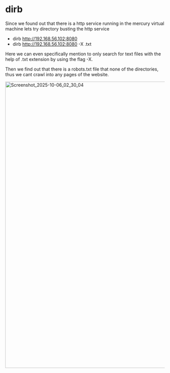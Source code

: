 # dirb
Since we found out that there is a http service running in the mercury virtual machine lets try directory busting the http service
- dirb http://192.168.56.102:8080
- dirb http://192.168.56.102:8080 -X .txt

Here we can even specifically mention to only search for text files with the help of .txt extension by using the flag -X.

Then we find out that there is a robots.txt file that none of the directories, thus we cant crawl into any pages of the website.

<img width="1920" height="903" alt="Screenshot_2025-10-06_02_30_04" src="https://github.com/user-attachments/assets/a5f7bcff-d741-4c14-949e-652e60d15922" />


